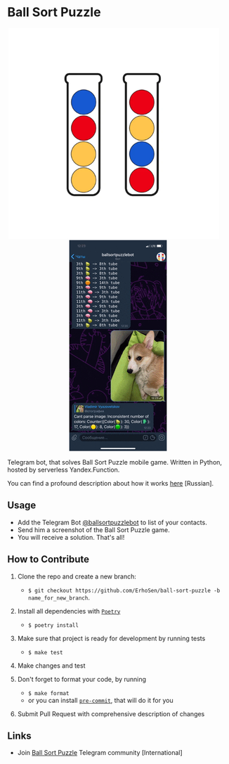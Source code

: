 # Ball Sort Puzzle

<p align="center">
   <img src="img/logo_bsp_small.png" height="480" />
   &nbsp;&nbsp;&nbsp;&nbsp;
   <img src="img/demo.gif" />
</p>

Telegram bot, that solves Ball Sort Puzzle mobile game. Written in Python, hosted by serverless Yandex.Function.

You can find a profound description about how it works [here](https://habr.com/ru/post/536086/) [Russian].

**Usage**
---

* Add the Telegram Bot [@ballsortpuzzlebot](https://t.me/ballsortpuzzlebot) to list of your contacts.
* Send him a screenshot of the Ball Sort Puzzle game.
* You will receive a solution. That's all!

**How to Contribute**
---

1. Clone the repo and create a new branch:
    + `$ git checkout https://github.com/ErhoSen/ball-sort-puzzle -b name_for_new_branch`.

1. Install all dependencies with [`Poetry`](https://python-poetry.org/)
    + `$ poetry install`

1. Make sure that project is ready for development by running tests
    + `$ make test`

1. Make changes and test

1. Don't forget to format your code, by running
    + `$ make format`
    + or you can install [`pre-commit`](https://pre-commit.com/), that will do it for you

1. Submit Pull Request with comprehensive description of changes

**Links**
---

* Join [Ball Sort Puzzle](https://t.me/joinchat/ESxZzRnHXdPzr5XVAV6UfQ) Telegram community [International]

